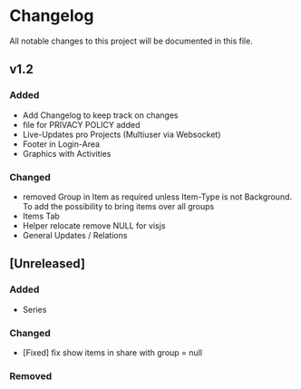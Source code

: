 # Changelog
All notable changes to this project will be documented in this file.

## v1.2
### Added
- Add Changelog to keep track on changes
- file for PRIVACY POLICY added
- Live-Updates pro Projects (Multiuser via Websocket)
- Footer in Login-Area
- Graphics with Activities
### Changed
- removed Group in Item as required unless Item-Type is not Background. To add the possibility to bring items over all groups
- Items Tab
- Helper relocate remove NULL for visjs
- General Updates / Relations

## [Unreleased]
### Added
- Series
### Changed
- [Fixed] fix show items in share with group = null
### Removed

